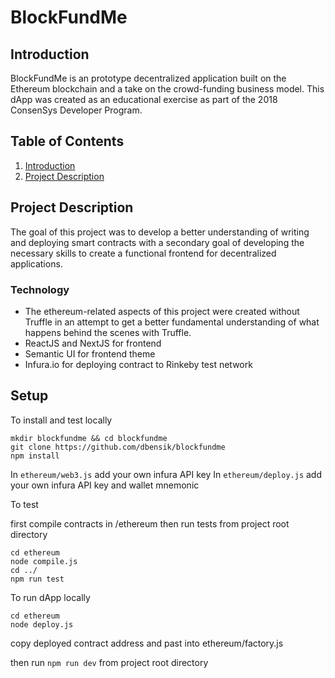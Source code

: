 # BlockFundMe

## Introduction

BlockFundMe is an prototype decentralized application built on the Ethereum blockchain and a take on the crowd-funding business model.  This dApp was created as an educational exercise as part of the 2018 ConsenSys Developer Program.

## Table of Contents
1. [Introduction](https://github.com/dbensik/Blockchain-Pick-Em/blob/master/README.md#introduction)
2. [Project Description](https://github.com/dbensik/Blockchain-Pick-Em/blob/master/README.md#project-description)

## Project Description

The goal of this project was to develop a better understanding of writing and deploying smart contracts with a secondary goal of developing the necessary skills to create a functional frontend for decentralized applications.



### Technology
  - The ethereum-related aspects of this project were created without Truffle in an attempt to get a better fundamental understanding of what happens behind the scenes with Truffle.
  - ReactJS and NextJS for frontend
  - Semantic UI for frontend theme
  - Infura.io for deploying contract to Rinkeby test network
  
 ## Setup
 
To install and test locally

 ```
 mkdir blockfundme && cd blockfundme
 git clone https://github.com/dbensik/blockfundme
 npm install
 ```
 In `ethereum/web3.js` add your own infura API key
 In `ethereum/deploy.js` add your own infura API key and wallet mnemonic
 
To test

first compile contracts in /ethereum then run tests from project root directory

```
cd ethereum
node compile.js
cd ../
npm run test
```
To run dApp locally

```
cd ethereum
node deploy.js
```
copy deployed contract address and past into ethereum/factory.js

then run `npm run dev` from project root directory
